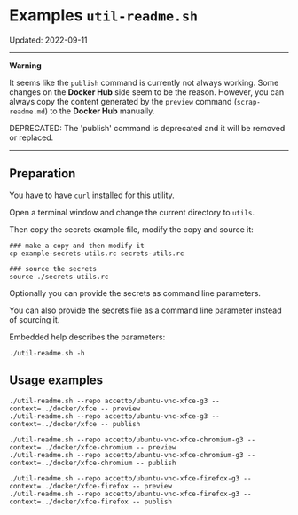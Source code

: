 # Examples `util-readme.sh`

Updated: 2022-09-11

***

**Warning**

It seems like the `publish` command is currently not always working. Some changes on the **Docker Hub** side seem to be the reason.  However, you can always copy the content generated by the `preview` command (`scrap-readme.md`) to the **Docker Hub** manually.

DEPRECATED: The 'publish' command is deprecated and it will be removed or replaced.

***

## Preparation

You have to have `curl` installed for this utility.

Open a terminal window and change the current directory to `utils`.

Then copy the secrets example file, modify the copy and source it:

```shell
### make a copy and then modify it
cp example-secrets-utils.rc secrets-utils.rc

### source the secrets
source ./secrets-utils.rc
```

Optionally you can provide the secrets as command line parameters.

You can also provide the secrets file as a command line parameter instead of sourcing it.

Embedded help describes the parameters:

```shell
./util-readme.sh -h
```

## Usage examples

```shell
./util-readme.sh --repo accetto/ubuntu-vnc-xfce-g3 --context=../docker/xfce -- preview
./util-readme.sh --repo accetto/ubuntu-vnc-xfce-g3 --context=../docker/xfce -- publish

./util-readme.sh --repo accetto/ubuntu-vnc-xfce-chromium-g3 --context=../docker/xfce-chromium -- preview
./util-readme.sh --repo accetto/ubuntu-vnc-xfce-chromium-g3 --context=../docker/xfce-chromium -- publish

./util-readme.sh --repo accetto/ubuntu-vnc-xfce-firefox-g3 --context=../docker/xfce-firefox -- preview
./util-readme.sh --repo accetto/ubuntu-vnc-xfce-firefox-g3 --context=../docker/xfce-firefox -- publish
```
